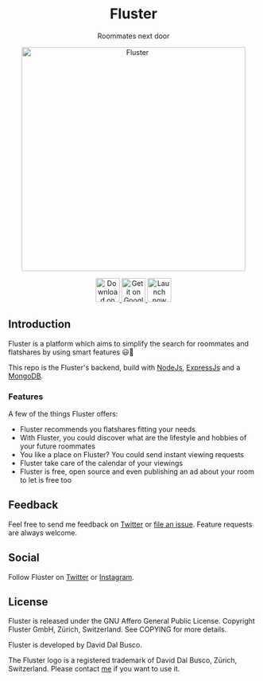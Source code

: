 <h1 align="center">Fluster</h1>

<p align="center">
  Roommates next door
</p>

<p align="center">
  <a href="https://fluster.io/">
    <img alt="Fluster" title="Fluster" src="https://github.com/fluster/fluster-app/blob/master/resources/pwa/assets/icon/android-chrome-512x512.png" width="450">
  </a>
</p>

<p align="center">
  <a href="https://itunes.apple.com/app/id1187266720">
    <img alt="Download on the App Store" title="App Store" src="https://fluster.io/assets/images/store/app-store-badge-en.svg" height="48px">
  </a>

  <a href="http://play.google.com/store/apps/details?id=io.fluster.fluster">
    <img alt="Get it on Google Play" title="Google Play" src="https://fluster.io/assets/images/store/google-play-badge-en.png" height="48px">
  </a>

  <a href="https://m.fluster.io">
    <img alt="Launch now as a PWA" title="PWA" src="https://user-images.githubusercontent.com/9122190/28998409-c5bf7362-7a00-11e7-9b63-db56694522e7.png" height="48px">
  </a>
  
</p>

## Introduction

Fluster is a platform which aims to simplify the search for roommates and flatshares by using smart features 😃🎉

This repo is the Fluster's backend, build with [NodeJs](https://nodejs.org), [ExpressJs](https://expressjs.com) and a [MongoDB](https://www.mongodb.com).

### Features

A few of the things Fluster offers:

* Fluster recommends you flatshares fitting your needs
* With Fluster, you could discover what are the lifestyle and hobbies of your future roommates
* You like a place on Fluster? You could send instant viewing requests
* Fluster take care of the calendar of your viewings
* Fluster is free, open source and even publishing an ad about your room to let is free too

## Feedback

Feel free to send me feedback on [Twitter](https://twitter.com/daviddalbusco) or [file an issue](https://github.com/fluster/fluster-appx/issues/new). Feature requests are always welcome.

## Social

Follow Fluster on [Twitter](https://twitter.com/flusterapp) or [Instagram](http://instagram.com/fluster.io/).

## License

Fluster is released under the GNU Affero General Public License. Copyright Fluster GmbH, Zürich, Switzerland. See COPYING for more details.

Fluster is developed by David Dal Busco.

The Fluster logo is a registered trademark of David Dal Busco, Zürich, Switzerland. Please contact [me](mailto:david@fluster.io) if you want to use it.
